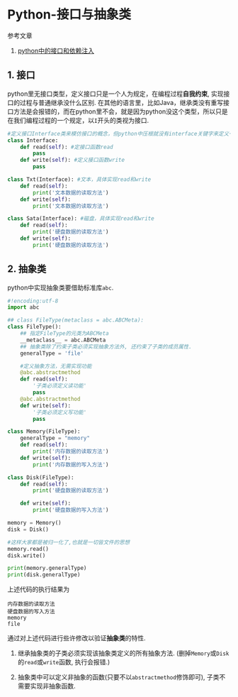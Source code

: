# Python-接口与抽象类

参考文章

1. [python中的接口和依赖注入](http://www.cnblogs.com/xinsiwei18/p/5937952.html)

## 1. 接口

python里无接口类型，定义接口只是一个人为规定，在编程过程**自我约束**, 实现接口的过程与普通继承没什么区别. 在其他的语言里，比如Java，继承类没有重写接口方法是会报错的，而在python里不会，就是因为python没这个类型，所以只是在我们编程过程的一个规定，以`I`开头的类视为接口. 

```py
#定义接口Interface类来模仿接口的概念，但python中压根就没有interface关键字来定义一个接口。
class Interface:
    def read(self): #定接口函数read
        pass
    def write(self): #定义接口函数write
        pass

class Txt(Interface): #文本，具体实现read和write
    def read(self):
        print('文本数据的读取方法')
    def write(self):
        print('文本数据的读取方法')

class Sata(Interface): #磁盘，具体实现read和write
    def read(self):
        print('硬盘数据的读取方法')
    def write(self):
        print('硬盘数据的读取方法')
```

## 2. 抽象类

python中实现抽象类要借助标准库`abc`.

```py
#!encoding:utf-8
import abc

## class FileType(metaclass = abc.ABCMeta):
class FileType():
    ## 指定FileType的元类为ABCMeta
    __metaclass__ = abc.ABCMeta
    ## 抽象类除了约束子类必须实现抽象方法外, 还约束了子类的成员属性.    
    generalType = 'file'

    #定义抽象方法，无需实现功能
    @abc.abstractmethod 
    def read(self):
        '子类必须定义读功能'
        pass
    @abc.abstractmethod
    def write(self):
        '子类必须定义写功能'
        pass

class Memory(FileType):
    generalType = "memory"    
    def read(self):
        print('内存数据的读取方法')
    def write(self):
        print('内存数据的写入方法')

class Disk(FileType): 
    def read(self):
        print('硬盘数据的读取方法')

    def write(self):
        print('硬盘数据的写入方法')

memory = Memory()
disk = Disk()

#这样大家都是被归一化了,也就是一切皆文件的思想
memory.read()
disk.write()

print(memory.generalType) 
print(disk.generalType) 
```

上述代码的执行结果为

```
内存数据的读取方法
硬盘数据的写入方法
memory
file
```

通过对上述代码进行些许修改以验证**抽象类**的特性.

1. 继承抽象类的子类必须实现该抽象类定义的所有抽象方法. (删掉`Memory`或`Disk`的`read`或`write`函数, 执行会报错.)

2. 抽象类中可以定义非抽象的函数(只要不以`abstractmethod`修饰即可), 子类不需要实现非抽象函数.